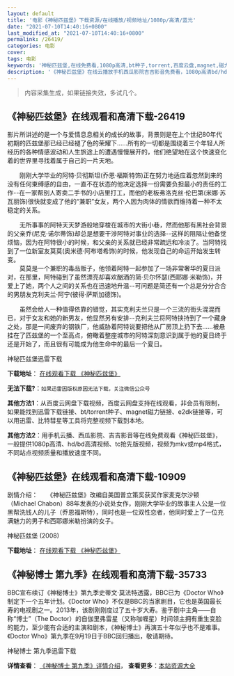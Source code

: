 ```yaml
---
layout: default
title: '电影《神秘匹兹堡》下载资源/在线播放/视频地址/1080p/高清/蓝光'
date: "2021-07-10T14:40:16+0800"
last_modified_at: "2021-07-10T14:40:16+0800"
permalink: /26419/
categories: 电影
cover:
tags: 电影
keywords: '神秘匹兹堡,在线免费看,1080p高清,bt种子,torrent,百度云盘,magnet,磁力链,迅雷下载资源'
description: '《神秘匹兹堡》在线云播放手机西瓜影院吉吉影音免费看，1080p高清bd/hd未删减完整版和tc抢先枪版，mkv/mp4格式，附带bt/torrent种子、magnet/磁力链、百度云盘、网盘资源迅雷下载链接'
---
```


>内容采集生成，如果链接失效，多试几个。


## 《神秘匹兹堡》在线观看和高清下载-26419

影片所讲述的是一个与爱情息息相关的成长的故事，背景则是在上个世纪80年代初期的匹兹堡那已经已经褪了色的荣耀下&hellip;…所有的一切都是围绕着三个年轻人所经历的各种情感波动和人生旅途上的遭遇慢慢展开的，他们绝望地在这个快速变化着的世界里寻找着属于自己的一片天地。</p>　　刚刚大学毕业的阿特&middot;贝彻斯坦(乔恩·福斯特饰)正在努力地适应着忽然到来的没有任何束缚感的自由，一直不在状态的他决定选择一份需要负担最小的责任的工作--在一家帮别人寄卖二手书的小店里打工，而他的老板弗洛克丝·伦巴第(米娜·苏瓦丽饰)很快就变成了他的“兼职”女友，两个人因为肉体的情欲而维持着一种不太稳定的关系。</p>　　无所事事的阿特天天梦游般地穿梭在城市的大街小巷，然而他那有黑社会背景的父亲乔(尼克·诺尔蒂饰)却总是想要干涉阿特对事业的选择--这样的阻隔让他备觉烦恼，因为在阿特很小的时候，和父亲的关系就已经非常疏远和冷淡了。当阿特找到了一位新室友莫莫(奥米德&middot;阿布塔希饰)的时候，他发现自己的命运开始发生转变。<br />　　莫莫是一个兼职的毒品贩子，他领着阿特一起参加了一场非常奢华的夏日派对，在那里，阿特碰到了虽然漂亮却喜欢酗酒的简·贝尔怀瑟(西耶娜·米勒饰)，并爱上了她，两个人之间的关系也在迅速地升温--可问题是简还有一个总是分分合合的男朋友克利夫兰·阿宁(彼得·萨斯加德饰)。</p>　　虽然会给人一种值得依靠的错觉，其实克利夫兰只是一个三流的街头混混而已，对于女友和她的新男友，他显然另有安排--克利夫兰将阿特挟持到了一个藏身之处，那是一间废弃的钢铁厂，他威胁着阿特说要把他从厂房顶上扔下去……被悬挂在了匹兹堡的一个至高点，俯瞰着整座城市的阿特深刻意识到属于他的夏日终于还是开始了，而且很有可能成为他生命中的最后一个夏日。</p>


神秘匹兹堡迅雷下载

**下载地址**： [在线观看下载 《神秘匹兹堡》](https://www.993dy.com//vod-detail-id-21772.html) 


**无法下载?**：`如果迅雷因版权原因无法下载，关注微信公众号 `

**其他方法1**：从百度云网盘下载视频，百度云网盘支持在线观看，非会员有限制，如果能找到迅雷下载链接、bt/torrent种子、magnet磁力链接、e2dk链接等，可以用迅雷、比特彗星等工具将完整视频下载到本地。

**其他方法2**：用手机云播、西瓜影院、吉吉影音等在线免费观看《神秘匹兹堡》，一般提供1080p高清、hd/bd高清视频、tc抢先版视频，视频为mkv或mp4格式，不同站点视频质量和播放速度不同。


## 《神秘匹兹堡》在线观看和高清下载-10909

剧情介绍：　　《神秘匹兹堡》改编自美国普立策奖获奖作家麦克尔沙顿（Michael Chabon）88年发表的小说处女作，刚刚大学毕业的故事主人公是一位黑帮洗钱人的儿子（乔恩福斯特），同时也是一位双性恋者，他同时爱上了一位充满魅力的男子和西耶娜米勒扮演的女子。


神秘匹兹堡 (2008)

**下载地址**： [在线观看下载 《神秘匹兹堡》](https://www.btbtdy.me/btdy/dy8090.html) 


## 《神秘博士 第九季》在线观看和高清下载-35733

BBC宣布续订《神秘博士》第九季史蒂文&middot;莫法特透露，BBC已为《Doctor Who》制定下一个五年计划。《Doctor Who》不仅是BBC的当家剧目，它也是英国最长寿的电视剧之一。2013年，该剧刚刚度过了五十岁大寿。鉴于剧中主角&mdash;—自称“博士”（The Doctor）的自伽里弗雷星（又称咖喱星）时间领主拥有重生变脸的能力，至少能有合适的主演和剧本，《神秘博士》再演五十年似乎也不是难事。《Doctor Who》第九季在9月19日于BBC回归播出，敬请期待。<!---剧情end--->


神秘博士 第九季迅雷下载

**详情查看**： [《神秘博士 第九季》详情介绍](/movie/35733/)， **查看更多**：[本站资源大全](/movie/t/all/)

